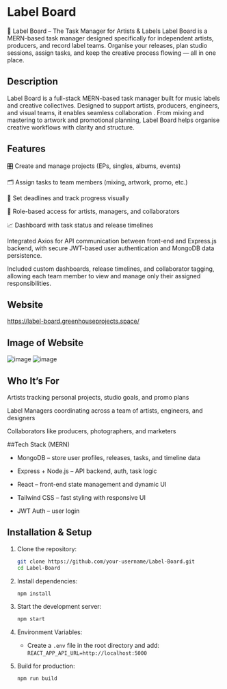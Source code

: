 # Label Board

🎵 Label Board – The Task Manager for Artists & Labels
Label Board is a MERN-based task manager designed specifically for independent artists, producers, and record label teams. Organise your releases, plan studio sessions, assign tasks, and keep the creative process flowing — all in one place.

## Description

Label Board is a full-stack MERN-based task manager built for music labels and creative collectives. Designed to support artists, producers, engineers, and visual teams, it enables seamless collaboration . From mixing and mastering to artwork and promotional planning, Label Board helps organise creative workflows with clarity and structure.

## Features

🎛️ Create and manage projects (EPs, singles, albums, events)

🗂️ Assign tasks to team members (mixing, artwork, promo, etc.)

📅 Set deadlines and track progress visually

👥 Role-based access for artists, managers, and collaborators

📈 Dashboard with task status and release timelines

Integrated Axios for API communication between front-end and Express.js backend, with secure JWT-based user authentication and MongoDB data persistence.

Included custom dashboards, release timelines, and collaborator tagging, allowing each team member to view and manage only their assigned responsibilities.

## Website

https://label-board.greenhouseprojects.space/

## Image of Website

![image](https://github.com/user-attachments/assets/38fa4d91-10a4-4e00-91e6-d4748cb1464e)
![image](https://github.com/user-attachments/assets/6be28e12-e7f2-4614-8d02-9ee0be92f54d)

## Who It’s For

Artists tracking personal projects, studio goals, and promo plans

Label Managers coordinating across a team of artists, engineers, and designers

Collaborators like producers, photographers, and marketers

##Tech Stack (MERN)

- MongoDB – store user profiles, releases, tasks, and timeline data

- Express + Node.js – API backend, auth, task logic

- React – front-end state management and dynamic UI

- Tailwind CSS – fast styling with responsive UI

- JWT Auth – user login

## Installation & Setup

1. Clone the repository:

   ```bash
   git clone https://github.com/your-username/Label-Board.git
   cd Label-Board

   ```

2. Install dependencies:

   ```bash
   npm install
   ```

3. Start the development server:

   ```bash
   npm start
   ```

4. Environment Variables:

   - Create a `.env` file in the root directory and add:
     `REACT_APP_API_URL=http://localhost:5000
`

5. Build for production:
   ```bash
   npm run build
   ```

